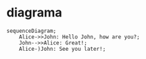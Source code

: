 # diagrama

```mermaid
sequenceDiagram;
    Alice->>John: Hello John, how are you?;
    John-->>Alice: Great!;
    Alice-)John: See you later!;


```

